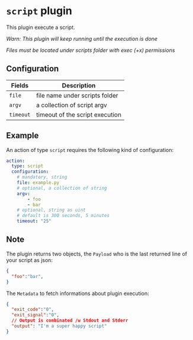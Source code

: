 # `script` plugin

This plugin execute a script.

*Warn: This plugin will keep running until the execution is done*

*Files must be located under scripts folder with exec (+x) permissions*

## Configuration

|Fields|Description
|---|---
| `file` | file name under scripts folder
| `argv` | a collection of script argv
| `timeout` | timeout of the script execution

## Example

An action of type `script` requires the following kind of configuration:

```yaml
action:
  type: script
  configuration:
    # mandatory, string
    file: example.py
    # optional, a collection of string
    argv:
        - foo
        - bar
    # optional, string as uint
    # default is 300 seconds, 5 minutes
    timeout: "25"
```

## Note

The plugin returns two objects, the `Payload` who is the last returned line of your script as json:

```json
{
  "foo":"bar",
}
```

The `Metadata` to fetch informations about plugin execution:

```json
{
  "exit_code":"0",
  "exit_signal":"0",
  // Output is combinated /w Stdout and Stderr
  "output": "I'm a super happy script"
}
```
